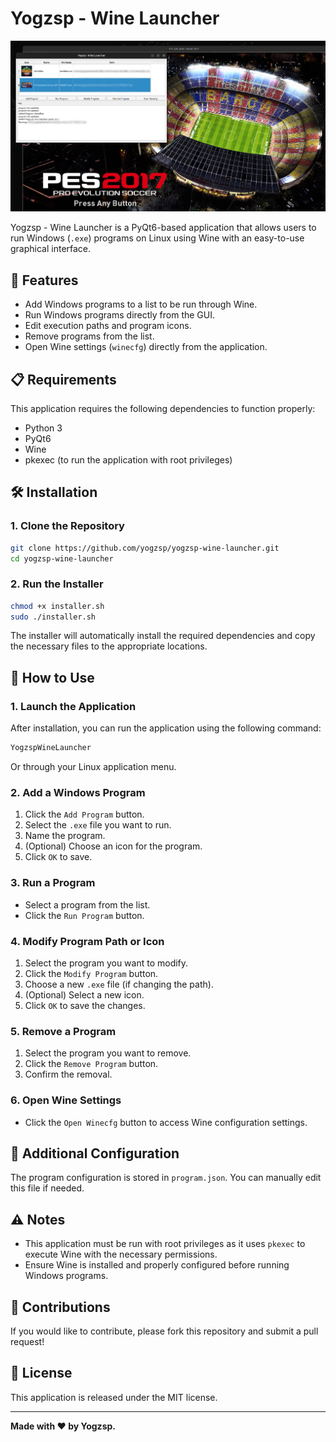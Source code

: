 # Yogzsp - Wine Launcher
![Application Screenshot](image.png)

Yogzsp - Wine Launcher is a PyQt6-based application that allows users to run Windows (`.exe`) programs on Linux using Wine with an easy-to-use graphical interface.

## 📌 Features
- Add Windows programs to a list to be run through Wine.
- Run Windows programs directly from the GUI.
- Edit execution paths and program icons.
- Remove programs from the list.
- Open Wine settings (`winecfg`) directly from the application.

## 📋 Requirements
This application requires the following dependencies to function properly:
- Python 3
- PyQt6
- Wine
- pkexec (to run the application with root privileges)

## 🛠️ Installation
### 1. Clone the Repository
```bash
git clone https://github.com/yogzsp/yogzsp-wine-launcher.git
cd yogzsp-wine-launcher
```

### 2. Run the Installer
```bash
chmod +x installer.sh
sudo ./installer.sh
```

The installer will automatically install the required dependencies and copy the necessary files to the appropriate locations.

## 🚀 How to Use
### 1. Launch the Application
After installation, you can run the application using the following command:
```bash
YogzspWineLauncher
```
Or through your Linux application menu.

### 2. Add a Windows Program
1. Click the `Add Program` button.
2. Select the `.exe` file you want to run.
3. Name the program.
4. (Optional) Choose an icon for the program.
5. Click `OK` to save.

### 3. Run a Program
- Select a program from the list.
- Click the `Run Program` button.

### 4. Modify Program Path or Icon
1. Select the program you want to modify.
2. Click the `Modify Program` button.
3. Choose a new `.exe` file (if changing the path).
4. (Optional) Select a new icon.
5. Click `OK` to save the changes.

### 5. Remove a Program
1. Select the program you want to remove.
2. Click the `Remove Program` button.
3. Confirm the removal.

### 6. Open Wine Settings
- Click the `Open Winecfg` button to access Wine configuration settings.

## 📝 Additional Configuration
The program configuration is stored in `program.json`.
You can manually edit this file if needed.

## ⚠️ Notes
- This application must be run with root privileges as it uses `pkexec` to execute Wine with the necessary permissions.
- Ensure Wine is installed and properly configured before running Windows programs.

## 🤝 Contributions
If you would like to contribute, please fork this repository and submit a pull request!

## 📜 License
This application is released under the MIT license.

---
**Made with ❤️ by Yogzsp.**

